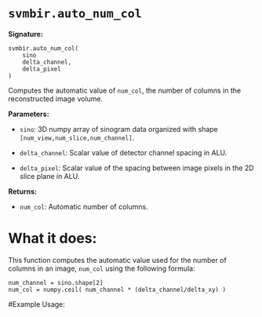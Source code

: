 # ``svmbir.auto_num_col``

**Signature:**

	svmbir.auto_num_col( 
		sino
		delta_channel,
		delta_pixel
	) 

Computes the automatic value of ``num_col``, the number of columns in the reconstructed image volume.

**Parameters:**

 * ``sino``: 3D numpy array of sinogram data organized with shape ``[num_view,num_slice,num_channel]``.

 * ``delta_channel``: Scalar value of detector channel spacing in ALU.

 * ``delta_pixel``: Scalar value of the spacing between image pixels in the 2D slice plane in ALU.

**Returns:**

 * ``num_col``: Automatic number of columns.

# What it does:

This function computes the automatic value used for the number of columns in an image, ``num_col`` using the following formula:

	num_channel = sino.shape[2]
	num_col = numpy.ceil( num_channel * (delta_channel/delta_xy) )

#Example Usage:



